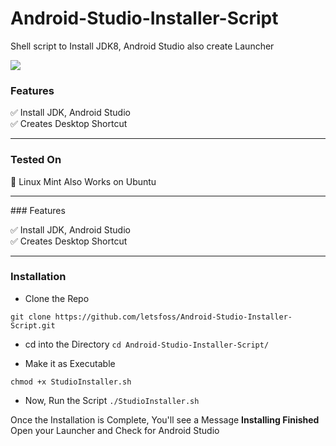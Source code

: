 # Android-Studio-Installer-Script
Shell script to Install JDK8, Android Studio also create Launcher

![](https://repository-images.githubusercontent.com/224660267/46852c00-1214-11ea-9e08-92d63b74c92f)
### Features
✅ Install JDK, Android Studio <br>
✅ Creates Desktop Shortcut


<hr>

### Tested On
🐧 Linux Mint Also Works on Ubuntu

<hr>
### Features

✅ Install JDK, Android Studio <br>
✅ Creates Desktop Shortcut


<hr>

### Installation

- Clone the Repo

`git clone https://github.com/letsfoss/Android-Studio-Installer-Script.git`

- cd into the Directory 
`cd Android-Studio-Installer-Script/`

- Make it as Executable

`chmod +x StudioInstaller.sh`

- Now, Run the Script
`./StudioInstaller.sh`

Once the Installation is Complete, You'll see a Message **Installing Finished**
Open your Launcher and Check for Android Studio
